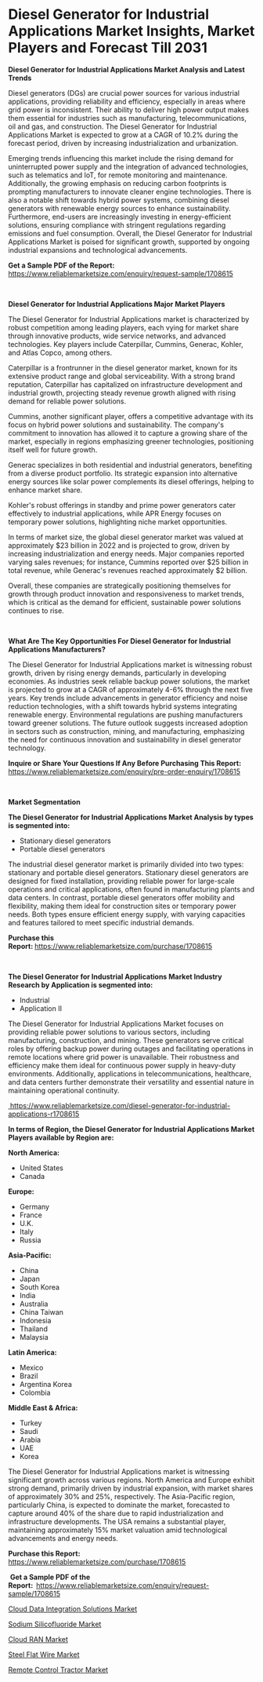 <p><h1>Diesel Generator for Industrial Applications Market Insights, Market Players and Forecast Till 2031</h1></p><p><strong>Diesel Generator for Industrial Applications Market Analysis and Latest Trends</strong></p>
<p><p>Diesel generators (DGs) are crucial power sources for various industrial applications, providing reliability and efficiency, especially in areas where grid power is inconsistent. Their ability to deliver high power output makes them essential for industries such as manufacturing, telecommunications, oil and gas, and construction. The Diesel Generator for Industrial Applications Market is expected to grow at a CAGR of 10.2% during the forecast period, driven by increasing industrialization and urbanization.</p><p>Emerging trends influencing this market include the rising demand for uninterrupted power supply and the integration of advanced technologies, such as telematics and IoT, for remote monitoring and maintenance. Additionally, the growing emphasis on reducing carbon footprints is prompting manufacturers to innovate cleaner engine technologies. There is also a notable shift towards hybrid power systems, combining diesel generators with renewable energy sources to enhance sustainability. Furthermore, end-users are increasingly investing in energy-efficient solutions, ensuring compliance with stringent regulations regarding emissions and fuel consumption. Overall, the Diesel Generator for Industrial Applications Market is poised for significant growth, supported by ongoing industrial expansions and technological advancements.</p></p>
<p><strong>Get a Sample PDF of the Report:&nbsp;</strong> <a href="https://www.reliablemarketsize.com/enquiry/request-sample/1708615?utm_campaign=1133&utm_medium=2&utm_source=Github&utm_content=ia&utm_term=19112024&utm_id=diesel-generator-for-industrial-applications">https://www.reliablemarketsize.com/enquiry/request-sample/1708615</a></p>
<p>&nbsp;</p>
<p><strong>Diesel Generator for Industrial Applications Major Market Players</strong></p>
<p><p>The Diesel Generator for Industrial Applications market is characterized by robust competition among leading players, each vying for market share through innovative products, wide service networks, and advanced technologies. Key players include Caterpillar, Cummins, Generac, Kohler, and Atlas Copco, among others.</p><p>Caterpillar is a frontrunner in the diesel generator market, known for its extensive product range and global serviceability. With a strong brand reputation, Caterpillar has capitalized on infrastructure development and industrial growth, projecting steady revenue growth aligned with rising demand for reliable power solutions. </p><p>Cummins, another significant player, offers a competitive advantage with its focus on hybrid power solutions and sustainability. The company's commitment to innovation has allowed it to capture a growing share of the market, especially in regions emphasizing greener technologies, positioning itself well for future growth.</p><p>Generac specializes in both residential and industrial generators, benefiting from a diverse product portfolio. Its strategic expansion into alternative energy sources like solar power complements its diesel offerings, helping to enhance market share. </p><p>Kohler's robust offerings in standby and prime power generators cater effectively to industrial applications, while APR Energy focuses on temporary power solutions, highlighting niche market opportunities.</p><p>In terms of market size, the global diesel generator market was valued at approximately $23 billion in 2022 and is projected to grow, driven by increasing industrialization and energy needs. Major companies reported varying sales revenues; for instance, Cummins reported over $25 billion in total revenue, while Generac's revenues reached approximately $2 billion.</p><p>Overall, these companies are strategically positioning themselves for growth through product innovation and responsiveness to market trends, which is critical as the demand for efficient, sustainable power solutions continues to rise.</p></p>
<p>&nbsp;</p>
<p><strong>What Are The Key Opportunities For Diesel Generator for Industrial Applications Manufacturers?</strong></p>
<p><p>The Diesel Generator for Industrial Applications market is witnessing robust growth, driven by rising energy demands, particularly in developing economies. As industries seek reliable backup power solutions, the market is projected to grow at a CAGR of approximately 4-6% through the next five years. Key trends include advancements in generator efficiency and noise reduction technologies, with a shift towards hybrid systems integrating renewable energy. Environmental regulations are pushing manufacturers toward greener solutions. The future outlook suggests increased adoption in sectors such as construction, mining, and manufacturing, emphasizing the need for continuous innovation and sustainability in diesel generator technology.</p></p>
<p><strong>Inquire or Share Your Questions If Any Before Purchasing This Report:</strong> <a href="https://www.reliablemarketsize.com/enquiry/pre-order-enquiry/1708615?utm_campaign=1133&utm_medium=2&utm_source=Github&utm_content=ia&utm_term=19112024&utm_id=diesel-generator-for-industrial-applications">https://www.reliablemarketsize.com/enquiry/pre-order-enquiry/1708615</a></p>
<p>&nbsp;</p>
<p><strong>Market Segmentation</strong></p>
<p><strong>The Diesel Generator for Industrial Applications Market Analysis by types is segmented into:</strong></p>
<p><ul><li>Stationary diesel generators</li><li>Portable diesel generators</li></ul></p>
<p><p>The industrial diesel generator market is primarily divided into two types: stationary and portable diesel generators. Stationary diesel generators are designed for fixed installation, providing reliable power for large-scale operations and critical applications, often found in manufacturing plants and data centers. In contrast, portable diesel generators offer mobility and flexibility, making them ideal for construction sites or temporary power needs. Both types ensure efficient energy supply, with varying capacities and features tailored to meet specific industrial demands.</p></p>
<p><strong>Purchase this Report:&nbsp;</strong><a href="https://www.reliablemarketsize.com/purchase/1708615?utm_campaign=1133&utm_medium=2&utm_source=Github&utm_content=ia&utm_term=19112024&utm_id=diesel-generator-for-industrial-applications">https://www.reliablemarketsize.com/purchase/1708615</a></p>
<p>&nbsp;</p>
<p><strong>The Diesel Generator for Industrial Applications Market Industry Research by Application is segmented into:</strong></p>
<p><ul><li>Industrial</li><li>Application II</li></ul></p>
<p><p>The Diesel Generator for Industrial Applications Market focuses on providing reliable power solutions to various sectors, including manufacturing, construction, and mining. These generators serve critical roles by offering backup power during outages and facilitating operations in remote locations where grid power is unavailable. Their robustness and efficiency make them ideal for continuous power supply in heavy-duty environments. Additionally, applications in telecommunications, healthcare, and data centers further demonstrate their versatility and essential nature in maintaining operational continuity.</p></p>
<p><a href="https://www.reliablemarketsize.com/diesel-generator-for-industrial-applications-r1708615?utm_campaign=1133&utm_medium=2&utm_source=Github&utm_content=ia&utm_term=19112024&utm_id=diesel-generator-for-industrial-applications">&nbsp;https://www.reliablemarketsize.com/diesel-generator-for-industrial-applications-r1708615</a></p>
<p><strong>In terms of Region, the Diesel Generator for Industrial Applications Market Players available by Region are:</strong></p>
<p>
    <p> <strong> North America: </strong>
        <ul>
            <li>United States</li>
            <li>Canada</li>
        </ul>
        </p> 
    <p> <strong> Europe: </strong>
        <ul>
            <li>Germany</li>
            <li>France</li>
            <li>U.K.</li>
            <li>Italy</li>
            <li>Russia</li>
        </ul>
        </p> 
    <p> <strong> Asia-Pacific: </strong>
        <ul>
            <li>China</li>
            <li>Japan</li>
            <li>South Korea</li>
            <li>India</li>
            <li>Australia</li>
            <li>China Taiwan</li>
            <li>Indonesia</li>
            <li>Thailand</li>
            <li>Malaysia</li>
        </ul>
        </p> 
    <p> <strong> Latin America: </strong>
        <ul>
            <li>Mexico</li>
            <li>Brazil</li>
            <li>Argentina Korea</li>
            <li>Colombia</li>
        </ul>
        </p> 
    <p> <strong> Middle East & Africa: </strong>
        <ul>
            <li>Turkey</li>
            <li>Saudi</li>
            <li>Arabia</li>
            <li>UAE</li>
            <li>Korea</li>
        </ul>
    </p>
    </p>
<p><p>The Diesel Generator for Industrial Applications market is witnessing significant growth across various regions. North America and Europe exhibit strong demand, primarily driven by industrial expansion, with market shares of approximately 30% and 25%, respectively. The Asia-Pacific region, particularly China, is expected to dominate the market, forecasted to capture around 40% of the share due to rapid industrialization and infrastructure developments. The USA remains a substantial player, maintaining approximately 15% market valuation amid technological advancements and energy needs.</p></p>
<p><strong>Purchase this Report: </strong><a href="https://www.reliablemarketsize.com/purchase/1708615?utm_campaign=1133&utm_medium=2&utm_source=Github&utm_content=ia&utm_term=19112024&utm_id=diesel-generator-for-industrial-applications">https://www.reliablemarketsize.com/purchase/1708615</a></p>
<p>&nbsp;<strong>Get a Sample PDF of the Report:&nbsp;&nbsp;</strong><a href="https://www.reliablemarketsize.com/enquiry/request-sample/1708615?utm_campaign=1133&utm_medium=2&utm_source=Github&utm_content=ia&utm_term=19112024&utm_id=diesel-generator-for-industrial-applications">https://www.reliablemarketsize.com/enquiry/request-sample/1708615</a></p>
<p><strong></strong></p>
<p><p><a href="https://issuu.com/reportprime-2/docs/cloud-data-integration-solutions-ma_6c15faa7a3e625?utm_campaign=1133&utm_medium=2&utm_source=Github&utm_content=ia&utm_term=19112024&utm_id=diesel-generator-for-industrial-applications">Cloud Data Integration Solutions Market</a></p><p><a href="https://www.linkedin.com/pulse/sodium-silicofluoride-market-size-segmentation-trends-growth-hsede?utm_campaign=1133&utm_medium=2&utm_source=Github&utm_content=ia&utm_term=19112024&utm_id=diesel-generator-for-industrial-applications">Sodium Silicofluoride Market</a></p><p><a href="https://issuu.com/reportprime-2/docs/cloud-ran-market-size-2030.pptx_a5d9f1a60c4f77?utm_campaign=1133&utm_medium=2&utm_source=Github&utm_content=ia&utm_term=19112024&utm_id=diesel-generator-for-industrial-applications">Cloud RAN Market</a></p><p><a href="https://www.linkedin.com/pulse/global-steel-flat-wire-market-focus-application-end-use-industry-0uwye?utm_campaign=1133&utm_medium=2&utm_source=Github&utm_content=ia&utm_term=19112024&utm_id=diesel-generator-for-industrial-applications">Steel Flat Wire Market</a></p><p><a href="https://github.com/WillieWoodard/Market-Research-Report-List-7/blob/main/remote-control-tractor-market.md?utm_campaign=1133&utm_medium=2&utm_source=Github&utm_content=ia&utm_term=19112024&utm_id=diesel-generator-for-industrial-applications">Remote Control Tractor Market</a></p></p>